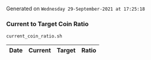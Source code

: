Generated on `Wednesday 29-September-2021 at 17:25:18`

### Current to Target Coin Ratio
`current_coin_ratio.sh`

Date|Current|Target|Ratio
---|---|---|---
